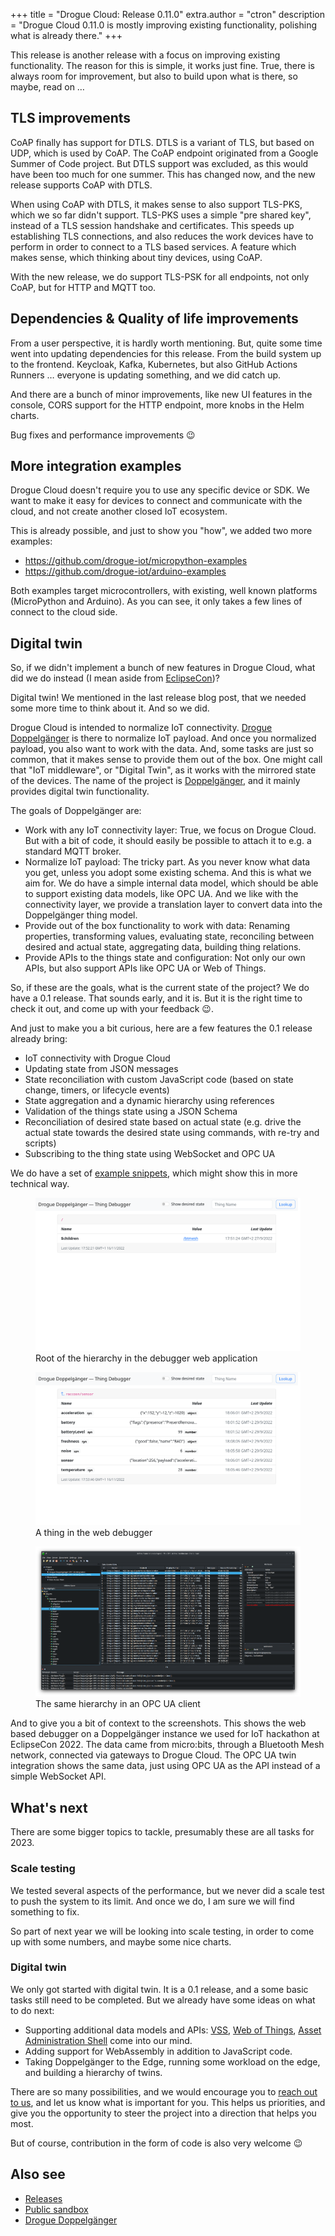 +++
title = "Drogue Cloud: Release 0.11.0"
extra.author = "ctron"
description = "Drogue Cloud 0.11.0 is mostly improving existing functionality, polishing what is already there."
+++

This release is another release with a focus on improving existing functionality. The reason for this is simple, it works just fine. True, there is always room for improvement, but also to build upon what is
there, so maybe, read on …

<!-- more -->

## TLS improvements

CoAP finally has support for DTLS. DTLS is a variant of TLS, but based on UDP, which is used by CoAP. The CoAP
endpoint originated from a Google Summer of Code project. But DTLS support was excluded, as this would have been too much for one summer. This has changed now, and the new release supports CoAP with DTLS.

When using CoAP with DTLS, it makes sense to also support TLS-PKS, which we so far didn't support. TLS-PKS uses
a simple "pre shared key", instead of a TLS session handshake and certificates. This speeds up establishing TLS
connections, and also reduces the work devices have to perform in order to connect to a TLS based services.
A feature which makes sense, which thinking about tiny devices, using CoAP.

With the new release, we do support TLS-PSK for all endpoints, not only CoAP, but for HTTP and MQTT too.

## Dependencies & Quality of life improvements

From a user perspective, it is hardly worth mentioning. But, quite some time went into updating
dependencies for this release. From the build system up to the frontend. Keycloak, Kafka, Kubernetes, but also
GitHub Actions Runners … everyone is updating something, and we did catch up.

And there are a bunch of minor improvements, like new UI features in the console, CORS support for the HTTP endpoint, more knobs in the Helm charts.

Bug fixes and performance improvements 😉

## More integration examples

Drogue Cloud doesn't require you to use any specific device or SDK. We want to make it easy for devices to
connect and communicate with the cloud, and not create another closed IoT ecosystem.

This is already possible, and just to show you "how", we added two more examples:

* https://github.com/drogue-iot/micropython-examples
* https://github.com/drogue-iot/arduino-examples

Both examples target microcontrollers, with existing, well known platforms (MicroPython and Arduino). As you
can see, it only takes a few lines of connect to the cloud side.

## Digital twin

So, if we didn't implement a bunch of new features in Drogue Cloud, what did we do instead (I mean aside from
[EclipseCon](https://twitter.com/lulf/status/1584248208015777792))?

Digital twin! We mentioned in the last release blog post, that we needed some more time to think about it. And so we did.

Drogue Cloud is intended to normalize IoT connectivity.
[Drogue Doppelgänger](https://github.com/drogue-iot/drogue-doppelgaenger) is there to normalize IoT payload.
And once you normalized payload, you also want to work with the data. And, some tasks are just so common, that
it makes sense to provide them out of the box. One might call that "IoT middleware", or "Digital Twin", as it
works with the mirrored state of the devices. The name of the project is
[Doppelgänger](https://en.wikipedia.org/wiki/Doppelg%C3%A4nger), and it mainly provides digital twin functionality.

The goals of Doppelgänger are:

* Work with any IoT connectivity layer: True, we focus on Drogue Cloud. But with a bit of code, it should easily be possible to attach it to e.g. a standard MQTT broker.
* Normalize IoT payload: The tricky part. As you never know what data you get, unless you adopt some existing schema. And this is what we aim for. We do have a simple internal data model, which should be able to support existing data models, like OPC UA. And we like with the connectivity layer, we provide a translation layer to convert data into the Doppelgänger thing model.
* Provide out of the box functionality to work with data: Renaming properties, transforming values, evaluating state, reconciling between desired and actual state, aggregating data, building thing relations.
* Provide APIs to the things state and configuration: Not only our own APIs, but also support APIs like OPC UA or Web of Things.

So, if these are the goals, what is the current state of the project? We do have a 0.1 release. That sounds early, and it is. But it is the right time to check it out, and come up with your feedback 😉.

And just to make you a bit curious, here are a few features the 0.1 release already bring:

* IoT connectivity with Drogue Cloud
* Updating state from JSON messages
* State reconciliation with custom JavaScript code (based on state change, timers, or lifecycle events)
* State aggregation and a dynamic hierarchy using references
* Validation of the things state using a JSON Schema
* Reconciliation of desired state based on actual state (e.g. drive the actual state towards the desired state using commands, with re-try and scripts)
* Subscribing to the thing state using WebSocket and OPC UA

We do have a set of [example snippets](https://github.com/drogue-iot/drogue-doppelgaenger/tree/main/examples), which might show this in more technical way.

<figure>
<img src="twin1.png" alt="Screenshot #1">
<figcaption>Root of the hierarchy in the debugger web application</figcaption>
</figure>

<figure>
<img src="twin2.png" alt="Screenshot #2">
<figcaption>A thing in the web debugger</figcaption>
</figure>

<figure>
<img src="twin3.png" alt="Screenshot #3">
<figcaption>The same hierarchy in an OPC UA client</figcaption>
</figure>

And to give you a bit of context to the screenshots. This shows the web based debugger on a Doppelgänger instance we used for IoT hackathon at EclipseCon 2022. The data came from micro:bits, through a Bluetooth Mesh network, connected via gateways to Drogue Cloud. The OPC UA twin integration shows the same data, just using OPC UA as the API instead of a simple WebSocket API.

## What's next

There are some bigger topics to tackle, presumably these are all tasks for 2023.

### Scale testing

We tested several aspects of the performance, but we never did a scale test to push the system to its limit.
And once we do, I am sure we will find something to fix.

So part of next year we will be looking into scale testing, in order to come up with some numbers, and
maybe some nice charts.

### Digital twin

We only got started with digital twin. It is a 0.1 release, and a some basic tasks still need to be completed.
But we already have some ideas on what to do next:

* Supporting additional data models and APIs: [VSS](https://covesa.github.io/vehicle_signal_specification/), [Web of Things](https://www.w3.org/WoT/), [Asset Administration Shell](https://www.plattform-i40.de/IP/Redaktion/EN/Downloads/Publikation/Details_of_the_Asset_Administration_Shell_Part1_V3.html) come into our mind.
* Adding support for WebAssembly in addition to JavaScript code.
* Taking Doppelgänger to the Edge, running some workload on the edge, and building a hierarchy of twins.

There are so many possibilities, and we would encourage you to
[reach out to us](https://matrix.to/#/#drogue-iot:matrix.org), and let us know what is important for you. This helps us
priorities, and give you the opportunity to steer the project into a direction that helps you most.

But of course, contribution in the form of code is also very welcome 😉 

## Also see

* [Releases](https://github.com/drogue-iot/drogue-cloud/releases)
* [Public sandbox](https://sandbox.drogue.cloud)
* [Drogue Doppelgänger](https://github.com/drogue-iot/drogue-doppelgaenger)
